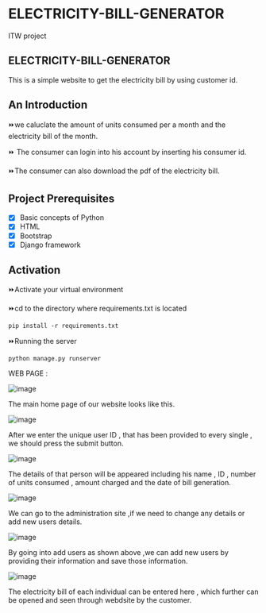 # ELECTRICITY-BILL-GENERATOR
ITW project
## ELECTRICITY-BILL-GENERATOR
This is a simple website to get the electricity bill by using customer id.

## An Introduction

⏩we caluclate the amount of units consumed per a month and the electricity bill of the month.

⏩ The consumer can login into his account by inserting his consumer id.

⏩The consumer can also download the pdf of the electricity bill.


## Project Prerequisites

- [x] Basic concepts of Python
- [x] HTML
- [x] Bootstrap
- [x] Django framework 

## Activation

⏩Activate your virtual environment

⏩cd to the directory where requirements.txt is located


    pip install -r requirements.txt


⏩Running the server


    python manage.py runserver
    
    
   WEB PAGE :
   
![image](https://user-images.githubusercontent.com/76596566/123521412-2198b980-d6d4-11eb-9f03-4d3585cb53f0.png)

The main home page of our website looks like this. 

![image](https://user-images.githubusercontent.com/76596566/123521449-60c70a80-d6d4-11eb-8d59-e073dfdbd17e.png)

After we enter the unique user ID , that has been provided to every single , we should press the submit button.

![image](https://user-images.githubusercontent.com/76596566/123521476-75a39e00-d6d4-11eb-835d-629a258f63e0.png)

The details of that person will be appeared including his name , ID , number of units consumed , amount charged and the date of bill generation.

![image](https://user-images.githubusercontent.com/76596566/123521493-8eac4f00-d6d4-11eb-9817-6bf46c77fd24.png)

We can go to the administration site ,if we need to change any details or add new users details.

![image](https://user-images.githubusercontent.com/76596566/123521520-bdc2c080-d6d4-11eb-90c4-b34a68a76468.png)

By going into add users as shown above ,we can add new users by providing their information and save those information.

![image](https://user-images.githubusercontent.com/76596566/123521524-c87d5580-d6d4-11eb-8550-3f20c2a2d4b9.png)

The electricity bill of each individual can be entered here , which further can be opened and seen through webdsite by the customer. 
    
    
    

    
